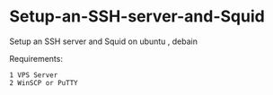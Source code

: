 # Setup-an-SSH-server-and-Squid
Setup an SSH server and Squid on ubuntu , debain

Requirements:
```
1 VPS Server
2 WinSCP or PuTTY
```
